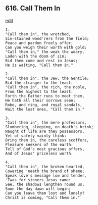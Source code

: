 
## 616.  Call Them In
[edit](https://docs.google.com/document/d/13KV3vl4IBf53p86H%2DxpVDX%2DLkheRE3Uu/edit?mode=html)



    1.
    "Call them in", the wretched,
    Sin-stained wand'rers from the field;
    Peace and pardon freely offer;
    Can you weigh their worth with gold;
    "Call them in," the weak the weary,
    Laden with the doom of sin;
    Bid them come and rest in Jesus;
    He is waiting, "Call them in."

    2.
    "Call them in", the Jew, the Gentile;
    Bid the stranger to the feast:
    "Call them in", the rich, the noble,
    From the highest to the least:
    Forth the Father runs to meet them,
    He hath all their sorrows seen;
    Robe, and ring, and royal sandals,
    Wait the lost ones, "Call them in."

    3.
    "Call them in", the mere professors,
    Slumbering, sleeping, on death's brink;
    Naught of life are they possessors,
    Yet of safety vainly think:
    Bring them in, the careless scoffers,
    Pleasure seekers of the earth:
    Tell of God's most gracious offers,
    And of Jesus' priceless worth.

    4.
    "Call them in", the broken-hearted,
    Cowering 'neath the brand of shame;
    Speak love's message low and tender,
    'Twas for sinners Jesus came:
    See, the shadows lengthen round us,
    Soon the day dawn will begin;
    Can you leave them lost and lonely?
    Christ is coming, "Call them in."
